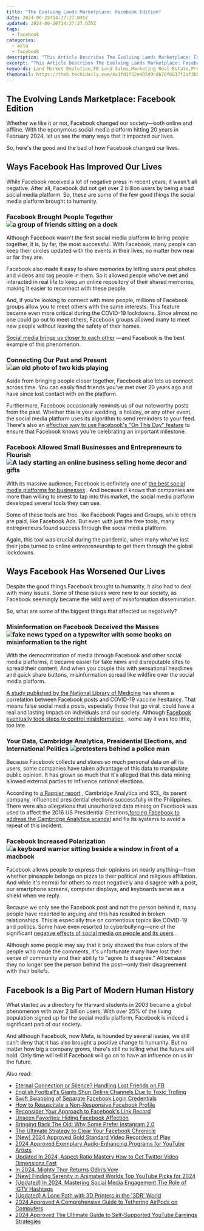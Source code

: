 ```yaml
---
title: "The Evolving Lands Marketplace: Facebook Edition"
date: 2024-06-25T14:27:27.035Z
updated: 2024-06-26T14:27:27.035Z
tags:
  - facebook
categories:
  - meta
  - facebook
description: "This Article Describes The Evolving Lands Marketplace: Facebook Edition"
excerpt: "This Article Describes The Evolving Lands Marketplace: Facebook Edition"
keywords: Land Market Evolution,FB Land Sales,Marketing Real Estate,Property Purchase Online,Land Trend Analysis,Digital Realty Market,Facebook Real Estate Sale
thumbnail: https://thmb.techidaily.com/4a1fd1f32e402d9cdb76f6617f2af3bb610c32d546a576cbb651a68afaa24695.jpg
---
```


## The Evolving Lands Marketplace: Facebook Edition

 Whether we like it or not, Facebook changed our society—both online and offline. With the eponymous social media platform hitting 20 years in February 2024, let us see the many ways that it impacted our lives.

 So, here's the good and the bad of how Facebook changed our lives.

## Ways Facebook Has Improved Our Lives

 While Facebook received a lot of negative press in recent years, it wasn't all negative. After all, Facebook did not get over 2 billion users by being a bad social media platform. So, these are some of the few good things the social media platform brought to humanity.

### Facebook Brought People Together ![a group of friends sitting on a dock](https://static1.makeuseofimages.com/wordpress/wp-content/uploads/2023/02/a-group-of-friends-sitting-on-a-dock.jpg)

 Although Facebook wasn't the first social media platform to bring people together, it is, by far, the most successful. With Facebook, many people can keep their circles updated with the events in their lives, no matter how near or far they are.

 Facebook also made it easy to share memories by letting users post photos and videos and tag people in them. So it allowed people who've met and interacted in real life to keep an online repository of their shared memories, making it easier to reconnect with these people.

 And, if you're looking to connect with more people, millions of Facebook groups allow you to meet others with the same interests. This feature became even more critical during the COVID-19 lockdowns. Since almost no one could go out to meet others, Facebook groups allowed many to meet new people without leaving the safety of their homes.

[Social media brings us closer to each other](https://www.makeuseof.com/ways-social-media-brings-people-together/) —and Facebook is the best example of this phenomenon.

### Connecting Our Past and Present ![an old photo of two kids playing](https://static1.makeuseofimages.com/wordpress/wp-content/uploads/2023/02/an-old-photo-of-two-kids-playing.jpg)

 Aside from bringing people closer together, Facebook also lets us connect across time. You can easily find friends you've met over 20 years ago and have since lost contact with on the platform.

 Furthermore, Facebook occasionally reminds us of our noteworthy posts from the past. Whether this is your wedding, a holiday, or any other event, the social media platform uses its algorithm to send reminders to your feed. There's also an [effective way to use Facebook's "On This Day" feature](https://www.makeuseof.com/how-to-use-the-on-this-day-feature-facebook/) to ensure that Facebook knows you're celebrating an important milestone.

### Facebook Allowed Small Businesses and Entrepreneurs to Flourish ![A lady starting an online business selling home decor and gifts](https://static1.makeuseofimages.com/wordpress/wp-content/uploads/2023/02/a-lady-starting-an-online-business-selling-home-decor-and-gifts.jpg)

 With its massive audience, Facebook is definitely one of [the best social media platforms for businesses](https://www.makeuseof.com/best-social-media-platforms-for-business/) . And because it knows that companies are more than willing to invest to tap into this market, the social media platform developed several tools they can use.

 Some of these tools are free, like Facebook Pages and Groups, while others are paid, like Facebook Ads. But even with just the free tools, many entrepreneurs found success through the social media platform.

 Again, this tool was crucial during the pandemic, when many who've lost their jobs turned to online entrepreneurship to get them through the global lockdowns.

## Ways Facebook Has Worsened Our Lives

 Despite the good things Facebook brought to humanity, it also had to deal with many issues. Some of these issues were new to our society, as Facebook seemingly became the wild west of misnformation dissemination.

So, what are some of the biggest things that affected us negatively?

### Misinformation on Facebook Deceived the Masses ![fake news typed on a typewriter with some books on misinformation to the right](https://static1.makeuseofimages.com/wordpress/wp-content/uploads/2023/02/fake-news-typed-on-a-typewriter-with-some-books-on-misinformation-to-the-right.jpg)

 With the democratization of media through Facebook and other social media platforms, it became easier for fake news and disreputable sites to spread their content. And when you couple this with sensational headlines and quick share buttons, misinformation spread like wildfire over the social media platform.

[A study published by the National Library of Medicine](https://www.ncbi.nlm.nih.gov/pmc/articles/PMC9609763/) has shown a correlation between Facebook posts and COVID-19 vaccine hesitancy. That means false social media posts, especially those that go viral, could have a real and lasting impact on individuals and our society. Although [Facebook eventually took steps to control misinformation](https://www.makeuseof.com/is-facebook-doing-enough-misinformation/) , some say it was too little, too late.

### Your Data, Cambridge Analytica, Presidential Elections, and International Politics ![protesters behind a police man](https://static1.makeuseofimages.com/wordpress/wp-content/uploads/2023/02/protesters-behind-a-police-man.jpg)

 Because Facebook collects and stores so much personal data on all its users, some companies have taken advantage of this data to manipulate public opinion. It has grown so much that it's alleged that this data mining allowed external parties to influence national elections.

 According to [a Rappler report](https://www.rappler.com/technology/social-media/239606-cambridge-analytica-philippines-online-propaganda-christopher-wylie/) , Cambridge Analytica and SCL, its parent company, influenced presidential elections successfully in the Philippines. There were also allegations that unauthorized data mining on Facebook was used to affect the 2016 US Presidential Elections,[forcing Facebook to address the Cambridge Analytica scandal](https://www.makeuseof.com/tag/facebook-cambridge-analytica-scandal/) and fix its systems to avoid a repeat of this incident.

### Facebook Increased Polarization ![a keyboard warrior sitting beside a window in front of a macbook](https://static1.makeuseofimages.com/wordpress/wp-content/uploads/2023/02/a-keyboard-warrior-sitting-beside-a-window-in-front-of-a-macbook.jpg)

 Facebook allows people to express their opinions on nearly anything—from whether pineapple belongs on pizza to their political and religious affiliation. And while it's normal for others to react negatively and disagree with a post, our smartphone screens, computer displays, and keyboards serve as a shield when we reply.

 Because we only see the Facebook post and not the person behind it, many people have resorted to arguing and this has resulted in broken relationships. This is especially true on contentious topics like COVID-19 and politics. Some have even resorted to cyberbullying—one of the significant [negative effects of social media on people and its users](https://www.makeuseof.com/tag/negative-effects-social-media/) .

 Although some people may say that it only showed the true colors of the people who made the comments, it's unfortunate many have lost their sense of community and their ability to "agree to disagree." All because they no longer see the person behind the post—only their disagreement with their beliefs.

## Facebook Is a Big Part of Modern Human History

 What started as a directory for Harvard students in 2003 became a global phenomenon with over 2 billion users. With over 25% of the living population signed up for the social media platform, Facebook is indeed a significant part of our society.

 And although Facebook, now Meta, is hounded by several issues, we still can't deny that it has also brought a positive change to humanity. But no matter how big a company grows, there's still no telling what the future will hold. Only time will tell if Facebook will go on to have an influence on us in the future.


<ins class="adsbygoogle"
     style="display:block"
     data-ad-format="autorelaxed"
     data-ad-client="ca-pub-7571918770474297"
     data-ad-slot="1223367746"></ins>



<ins class="adsbygoogle"
     style="display:block"
     data-ad-client="ca-pub-7571918770474297"
     data-ad-slot="8358498916"
     data-ad-format="auto"
     data-full-width-responsive="true"></ins>

<span class="atpl-alsoreadstyle">Also read:</span>
<div><ul>
<li><a href="https://facebook.techidaily.com/eternal-connection-or-silence-handling-lost-friends-on-fb/"><u>Eternal Connection or Silence? Handling Lost Friends on FB</u></a></li>
<li><a href="https://facebook.techidaily.com/english-footballs-giants-shun-online-channels-due-to-toxic-trolling/"><u>English Football's Giants Shun Online Channels Due to Toxic Trolling</u></a></li>
<li><a href="https://facebook.techidaily.com/swift-swapping-of-separate-facebook-login-credentials/"><u>Swift Swapping of Separate Facebook Login Credentials</u></a></li>
<li><a href="https://facebook.techidaily.com/how-to-resuscitate-a-non-responsive-facebook-profile/"><u>How to Resuscitate a Non-Responsive Facebook Profile</u></a></li>
<li><a href="https://facebook.techidaily.com/reconsider-your-approach-to-facebooks-link-record/"><u>Reconsider Your Approach to Facebook's Link Record</u></a></li>
<li><a href="https://facebook.techidaily.com/unseen-favorites-hiding-facebook-affection/"><u>Unseen Favorites: Hiding Facebook Affection</u></a></li>
<li><a href="https://facebook.techidaily.com/bringing-back-the-old-why-some-prefer-instagram-20/"><u>Bringing Back The Old: Why Some Prefer Instagram 2.0</u></a></li>
<li><a href="https://facebook.techidaily.com/the-ultimate-strategy-to-clear-your-facebook-chronicle/"><u>The Ultimate Strategy to Clear Your Facebook Chronicle</u></a></li>
<li><a href="https://screen-video-capture.techidaily.com/new-2024-approved-gold-standard-video-recorders-of-play/"><u>[New] 2024 Approved  Gold Standard Video Recorders of Play</u></a></li>
<li><a href="https://youtube-help.techidaily.com/2024-approved-exemplary-audio-enhancing-programs-for-youtube-artists/"><u>2024 Approved  Exemplary Audio-Enhancing Programs for YouTube Artists</u></a></li>
<li><a href="https://ai-video-tools.techidaily.com/updated-in-2024-aspect-ratio-mastery-how-to-get-twitter-video-dimensions-fast/"><u>Updated In 2024, Aspect Ratio Mastery How to Get Twitter Video Dimensions Fast</u></a></li>
<li><a href="https://video-capture.techidaily.com/in-2024-mighty-thor-returns-odins-vow/"><u>In 2024, Mighty Thor Returns  Odin’s Vow</u></a></li>
<li><a href="https://eaxpv-info.techidaily.com/new-finding-serenity-in-animated-worlds-top-youtube-picks-for-2024/"><u>[New] Finding Serenity in Animated Worlds  Top YouTube Picks for 2024</u></a></li>
<li><a href="https://instagram-video-files.techidaily.com/updated-in-2024-mastering-social-media-engagement-the-role-of-igtv-hashtags/"><u>[Updated] In 2024, Mastering Social Media Engagement  The Role of IGTV Hashtags</u></a></li>
<li><a href="https://vp-tips.techidaily.com/updated-a-lone-path-with-3d-printers-in-the-3dr-world/"><u>[Updated] A Lone Path with 3D Printers in the '3DR' World</u></a></li>
<li><a href="https://voice-adjusting.techidaily.com/2024-approved-a-comprehensive-guide-to-tethering-airpods-on-computers/"><u>2024 Approved A Comprehensive Guide to Tethering AirPods on Computers</u></a></li>
<li><a href="https://youtube-help.techidaily.com/2024-approved-the-ultimate-guide-to-self-supported-youtube-earnings-strategies/"><u>2024 Approved  The Ultimate Guide to Self-Supported YouTube Earnings Strategies</u></a></li>
</ul></div>
